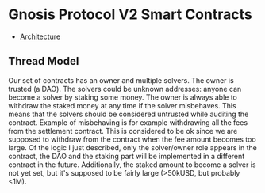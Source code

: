 # Gnosis Protocol V2 Smart Contracts

- [Architecture](architecture.md)

## Thread Model

Our set of contracts has an owner and multiple solvers. The owner is trusted (a DAO). The solvers could be unknown addresses: anyone can become a solver by staking some money. The owner is always able to withdraw the staked money at any time if the solver misbehaves. This means that the solvers should be considered untrusted while auditing the contract.
Example of misbehaving is for example withdrawing all the fees from the settlement contract. This is considered to be ok since we are supposed to withdraw from the contract when the fee amount becomes too large.
Of the logic I just described, only the solver/owner role appears in the contract, the DAO and the staking part will be implemented in a different contract in the future. Additionally, the staked amount to become a solver is not yet set, but it's supposed to be fairly large (>50kUSD, but probably <1M).

